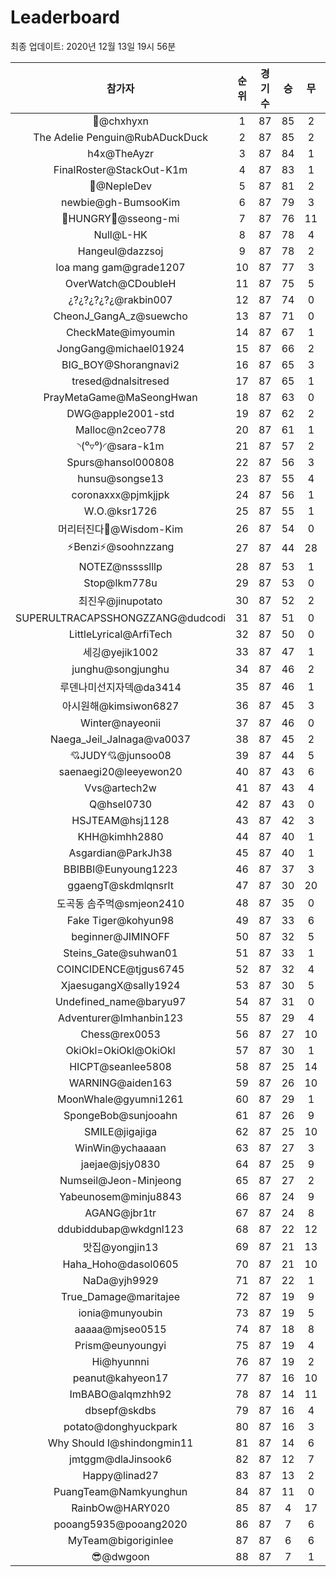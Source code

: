 # Leaderboard
최종 업데이트: 2020년 12월 13일 19시 56분




| 참가자 | 순위 | 경기수 | 승 | 무 | 패 | 승점 |
|:---:|:---:|:---:|:---:|:---:|:---:|:---:|
| 👑@chxhyxn | 1 | 87 | 85 | 2 | 0 | 257 |
| The Adelie Penguin@RubADuckDuck | 2 | 87 | 85 | 2 | 0 | 257 |
| h4x@TheAyzr | 3 | 87 | 84 | 1 | 2 | 253 |
| FinalRoster@StackOut-K1m | 4 | 87 | 83 | 1 | 3 | 250 |
| 🥈@NepleDev | 5 | 87 | 81 | 2 | 4 | 245 |
| newbie@gh-BumsooKim | 6 | 87 | 79 | 3 | 5 | 240 |
| 🍗HUNGRY🍗@sseong-mi | 7 | 87 | 76 | 11 | 0 | 239 |
| Null@L-HK | 8 | 87 | 78 | 4 | 5 | 238 |
| Hangeul@dazzsoj | 9 | 87 | 78 | 2 | 7 | 236 |
| loa mang gam@grade1207 | 10 | 87 | 77 | 3 | 7 | 234 |
| OverWatch@CDoubleH | 11 | 87 | 75 | 5 | 7 | 230 |
| ¿?¿?¿?¿?¿@rakbin007 | 12 | 87 | 74 | 0 | 13 | 222 |
| CheonJ_GangA_z@suewcho | 13 | 87 | 71 | 0 | 16 | 213 |
| CheckMate@imyoumin | 14 | 87 | 67 | 1 | 19 | 202 |
| JongGang@michael01924 | 15 | 87 | 66 | 2 | 19 | 200 |
| BIG_BOY@Shorangnavi2 | 16 | 87 | 65 | 3 | 19 | 198 |
| tresed@dnalsitresed | 17 | 87 | 65 | 1 | 21 | 196 |
| PrayMetaGame@MaSeongHwan | 18 | 87 | 63 | 0 | 24 | 189 |
| DWG@apple2001-std | 19 | 87 | 62 | 2 | 23 | 188 |
| Malloc@n2ceo778 | 20 | 87 | 61 | 1 | 25 | 184 |
| ◝(⁰▿⁰)◜@sara-k1m | 21 | 87 | 57 | 2 | 28 | 173 |
| Spurs@hansol000808 | 22 | 87 | 56 | 3 | 28 | 171 |
| hunsu@songse13 | 23 | 87 | 55 | 4 | 28 | 169 |
| coronaxxx@pjmkjjpk | 24 | 87 | 56 | 1 | 30 | 169 |
| W.O.@ksr1726 | 25 | 87 | 55 | 1 | 31 | 166 |
| 머리터진다🤯@Wisdom-Kim | 26 | 87 | 54 | 0 | 33 | 162 |
| ⚡Benzi⚡@soohnzzang | 27 | 87 | 44 | 28 | 15 | 160 |
| NOTEZ@nsssslllp | 28 | 87 | 53 | 1 | 33 | 160 |
| Stop@lkm778u | 29 | 87 | 53 | 0 | 34 | 159 |
| 최진우@jinupotato | 30 | 87 | 52 | 2 | 33 | 158 |
| SUPERULTRACAPSSHONGZZANG@dudcodi | 31 | 87 | 51 | 0 | 36 | 153 |
| LittleLyrical@ArfiTech | 32 | 87 | 50 | 0 | 37 | 150 |
| 세깅@yejik1002 | 33 | 87 | 47 | 1 | 39 | 142 |
| junghu@songjunghu | 34 | 87 | 46 | 2 | 39 | 140 |
| 루덴나미선지자덱@da3414 | 35 | 87 | 46 | 1 | 40 | 139 |
| 아시원해@kimsiwon6827 | 36 | 87 | 45 | 3 | 39 | 138 |
| Winter@nayeonii | 37 | 87 | 46 | 0 | 41 | 138 |
| Naega_Jeil_Jalnaga@va0037 | 38 | 87 | 45 | 2 | 40 | 137 |
| 💘JUDY💘@junsoo08 | 39 | 87 | 44 | 5 | 38 | 137 |
| saenaegi20@leeyewon20 | 40 | 87 | 43 | 6 | 38 | 135 |
| Vvs@artech2w | 41 | 87 | 43 | 4 | 40 | 133 |
| Q@hsel0730 | 42 | 87 | 43 | 0 | 44 | 129 |
| HSJTEAM@hsj1128 | 43 | 87 | 42 | 3 | 42 | 129 |
| KHH@kimhh2880 | 44 | 87 | 40 | 1 | 46 | 121 |
| Asgardian@ParkJh38 | 45 | 87 | 40 | 1 | 46 | 121 |
| BBIBBI@Eunyoung1223 | 46 | 87 | 37 | 3 | 47 | 114 |
| ggaengT@skdmlqnsrlt | 47 | 87 | 30 | 20 | 37 | 110 |
| 도곡동 솜주먹@smjeon2410 | 48 | 87 | 35 | 0 | 52 | 105 |
| Fake Tiger@kohyun98 | 49 | 87 | 33 | 6 | 48 | 105 |
| beginner@JIMINOFF | 50 | 87 | 32 | 5 | 50 | 101 |
| Steins_Gate@suhwan01 | 51 | 87 | 33 | 1 | 53 | 100 |
| COINCIDENCE@tjgus6745 | 52 | 87 | 32 | 4 | 51 | 100 |
| XjaesugangX@sally1924 | 53 | 87 | 30 | 5 | 52 | 95 |
| Undefined_name@baryu97 | 54 | 87 | 31 | 0 | 56 | 93 |
| Adventurer@Imhanbin123 | 55 | 87 | 29 | 4 | 54 | 91 |
| Chess@rex0053 | 56 | 87 | 27 | 10 | 50 | 91 |
| OkiOkl=OkiOkl@OkiOkl | 57 | 87 | 30 | 1 | 56 | 91 |
| HICPT@seanlee5808 | 58 | 87 | 25 | 14 | 48 | 89 |
| WARNING@aiden163 | 59 | 87 | 26 | 10 | 51 | 88 |
| MoonWhale@gyumni1261 | 60 | 87 | 29 | 1 | 57 | 88 |
| SpongeBob@sunjooahn | 61 | 87 | 26 | 9 | 52 | 87 |
| SMILE@jigajiga | 62 | 87 | 25 | 10 | 52 | 85 |
| WinWin@ychaaaan | 63 | 87 | 27 | 3 | 57 | 84 |
| jaejae@jsjy0830 | 64 | 87 | 25 | 9 | 53 | 84 |
| Numseil@Jeon-Minjeong | 65 | 87 | 27 | 2 | 58 | 83 |
| Yabeunosem@minju8843 | 66 | 87 | 24 | 9 | 54 | 81 |
| AGANG@jbr1tr | 67 | 87 | 24 | 8 | 55 | 80 |
| ddubiddubap@wkdgnl123 | 68 | 87 | 22 | 12 | 53 | 78 |
| 맛집@yongjin13 | 69 | 87 | 21 | 13 | 53 | 76 |
| Haha_Hoho@dasol0605 | 70 | 87 | 21 | 10 | 56 | 73 |
| NaDa@yjh9929 | 71 | 87 | 22 | 1 | 64 | 67 |
| True_Damage@maritajee | 72 | 87 | 19 | 9 | 59 | 66 |
| ionia@munyoubin | 73 | 87 | 19 | 5 | 63 | 62 |
| aaaaa@mjseo0515 | 74 | 87 | 18 | 8 | 61 | 62 |
| Prism@eunyoungyi | 75 | 87 | 19 | 4 | 64 | 61 |
| Hi@hyunnni | 76 | 87 | 19 | 2 | 66 | 59 |
| peanut@kahyeon17 | 77 | 87 | 16 | 10 | 61 | 58 |
| ImBABO@alqmzhh92 | 78 | 87 | 14 | 11 | 62 | 53 |
| dbsepf@skdbs | 79 | 87 | 16 | 4 | 67 | 52 |
| potato@donghyuckpark | 80 | 87 | 16 | 3 | 68 | 51 |
| Why Should I@shindongmin11 | 81 | 87 | 14 | 6 | 67 | 48 |
| jmtggm@dlaJinsook6 | 82 | 87 | 12 | 7 | 68 | 43 |
| Happy@linad27 | 83 | 87 | 13 | 2 | 72 | 41 |
| PuangTeam@Namkyunghun | 84 | 87 | 11 | 0 | 76 | 33 |
| RainbOw@HARY020 | 85 | 87 | 4 | 17 | 66 | 29 |
| pooang5935@pooang2020 | 86 | 87 | 7 | 6 | 74 | 27 |
| MyTeam@bigoriginlee | 87 | 87 | 6 | 6 | 75 | 24 |
| 😎@dwgoon | 88 | 87 | 7 | 1 | 79 | 22 |
